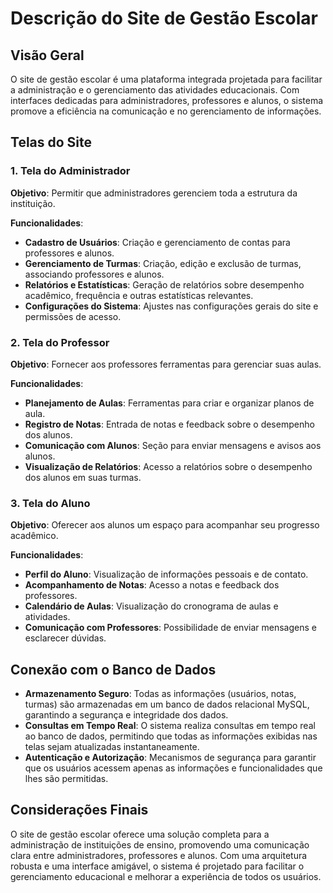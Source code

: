 # Descrição do Site de Gestão Escolar

## Visão Geral
O site de gestão escolar é uma plataforma integrada projetada para facilitar a administração e o gerenciamento das atividades educacionais. Com interfaces dedicadas para administradores, professores e alunos, o sistema promove a eficiência na comunicação e no gerenciamento de informações.

## Telas do Site

### 1. Tela do Administrador
**Objetivo**: Permitir que administradores gerenciem toda a estrutura da instituição.

**Funcionalidades**:
- **Cadastro de Usuários**: Criação e gerenciamento de contas para professores e alunos.
- **Gerenciamento de Turmas**: Criação, edição e exclusão de turmas, associando professores e alunos.
- **Relatórios e Estatísticas**: Geração de relatórios sobre desempenho acadêmico, frequência e outras estatísticas relevantes.
- **Configurações do Sistema**: Ajustes nas configurações gerais do site e permissões de acesso.

### 2. Tela do Professor
**Objetivo**: Fornecer aos professores ferramentas para gerenciar suas aulas.

**Funcionalidades**:
- **Planejamento de Aulas**: Ferramentas para criar e organizar planos de aula.
- **Registro de Notas**: Entrada de notas e feedback sobre o desempenho dos alunos.
- **Comunicação com Alunos**: Seção para enviar mensagens e avisos aos alunos.
- **Visualização de Relatórios**: Acesso a relatórios sobre o desempenho dos alunos em suas turmas.

### 3. Tela do Aluno
**Objetivo**: Oferecer aos alunos um espaço para acompanhar seu progresso acadêmico.

**Funcionalidades**:
- **Perfil do Aluno**: Visualização de informações pessoais e de contato.
- **Acompanhamento de Notas**: Acesso a notas e feedback dos professores.
- **Calendário de Aulas**: Visualização do cronograma de aulas e atividades.
- **Comunicação com Professores**: Possibilidade de enviar mensagens e esclarecer dúvidas.

## Conexão com o Banco de Dados
- **Armazenamento Seguro**: Todas as informações (usuários, notas, turmas) são armazenadas em um banco de dados relacional MySQL, garantindo a segurança e integridade dos dados.
- **Consultas em Tempo Real**: O sistema realiza consultas em tempo real ao banco de dados, permitindo que todas as informações exibidas nas telas sejam atualizadas instantaneamente.
- **Autenticação e Autorização**: Mecanismos de segurança para garantir que os usuários acessem apenas as informações e funcionalidades que lhes são permitidas.

## Considerações Finais
O site de gestão escolar oferece uma solução completa para a administração de instituições de ensino, promovendo uma comunicação clara entre administradores, professores e alunos. Com uma arquitetura robusta e uma interface amigável, o sistema é projetado para facilitar o gerenciamento educacional e melhorar a experiência de todos os usuários.
